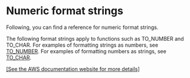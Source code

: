 # Numeric format strings<a name="r_Numeric_formating"></a>

Following, you can find a reference for numeric format strings\. 

The following format strings apply to functions such as TO\_NUMBER and TO\_CHAR\. For examples of formatting strings as numbers, see [TO\_NUMBER](r_TO_NUMBER.md)\. For examples of formatting numbers as strings, see [TO\_CHAR](r_TO_CHAR.md)\.

[\[See the AWS documentation website for more details\]](http://docs.aws.amazon.com/redshift/latest/dg/r_Numeric_formating.html)